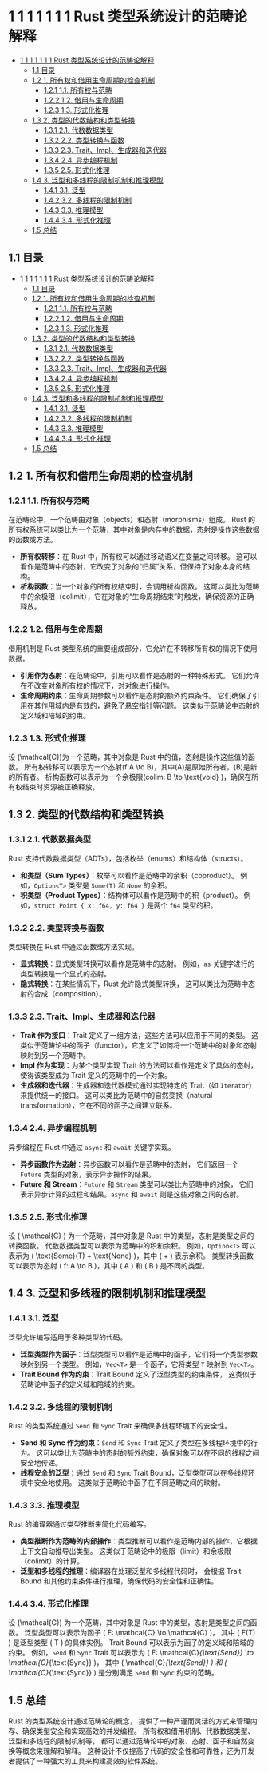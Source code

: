 # 1 1 1 1 1 1 1 Rust 类型系统设计的范畴论解释

<!-- TOC START -->
- [1 1 1 1 1 1 1 Rust 类型系统设计的范畴论解释](#1-1-1-1-1-1-1-rust-类型系统设计的范畴论解释)
  - [1.1 目录](#11-目录)
  - [1.2 1. 所有权和借用生命周期的检查机制](#12-1-所有权和借用生命周期的检查机制)
    - [1.2.1 1.1. 所有权与范畴](#121-11-所有权与范畴)
    - [1.2.2 1.2. 借用与生命周期](#122-12-借用与生命周期)
    - [1.2.3 1.3. 形式化推理](#123-13-形式化推理)
  - [1.3 2. 类型的代数结构和类型转换](#13-2-类型的代数结构和类型转换)
    - [1.3.1 2.1. 代数数据类型](#131-21-代数数据类型)
    - [1.3.2 2.2. 类型转换与函数](#132-22-类型转换与函数)
    - [1.3.3 2.3. Trait、Impl、生成器和迭代器](#133-23-traitimpl生成器和迭代器)
    - [1.3.4 2.4. 异步编程机制](#134-24-异步编程机制)
    - [1.3.5 2.5. 形式化推理](#135-25-形式化推理)
  - [1.4 3. 泛型和多线程的限制机制和推理模型](#14-3-泛型和多线程的限制机制和推理模型)
    - [1.4.1 3.1. 泛型](#141-31-泛型)
    - [1.4.2 3.2. 多线程的限制机制](#142-32-多线程的限制机制)
    - [1.4.3 3.3. 推理模型](#143-33-推理模型)
    - [1.4.4 3.4. 形式化推理](#144-34-形式化推理)
  - [1.5 总结](#15-总结)
<!-- TOC END -->

## 1.1 目录

- [1 1 1 1 1 1 1 Rust 类型系统设计的范畴论解释](#1-1-1-1-1-1-1-rust-类型系统设计的范畴论解释)
  - [1.1 目录](#11-目录)
  - [1.2 1. 所有权和借用生命周期的检查机制](#12-1-所有权和借用生命周期的检查机制)
    - [1.2.1 1.1. 所有权与范畴](#121-11-所有权与范畴)
    - [1.2.2 1.2. 借用与生命周期](#122-12-借用与生命周期)
    - [1.2.3 1.3. 形式化推理](#123-13-形式化推理)
  - [1.3 2. 类型的代数结构和类型转换](#13-2-类型的代数结构和类型转换)
    - [1.3.1 2.1. 代数数据类型](#131-21-代数数据类型)
    - [1.3.2 2.2. 类型转换与函数](#132-22-类型转换与函数)
    - [1.3.3 2.3. Trait、Impl、生成器和迭代器](#133-23-traitimpl生成器和迭代器)
    - [1.3.4 2.4. 异步编程机制](#134-24-异步编程机制)
    - [1.3.5 2.5. 形式化推理](#135-25-形式化推理)
  - [1.4 3. 泛型和多线程的限制机制和推理模型](#14-3-泛型和多线程的限制机制和推理模型)
    - [1.4.1 3.1. 泛型](#141-31-泛型)
    - [1.4.2 3.2. 多线程的限制机制](#142-32-多线程的限制机制)
    - [1.4.3 3.3. 推理模型](#143-33-推理模型)
    - [1.4.4 3.4. 形式化推理](#144-34-形式化推理)
  - [1.5 总结](#15-总结)

## 1.2 1. 所有权和借用生命周期的检查机制

### 1.2.1 1.1. 所有权与范畴

在范畴论中，一个范畴由对象（objects）和态射（morphisms）组成。
Rust 的所有权系统可以类比为一个范畴，其中对象是内存中的数据，态射是操作这些数据的函数或方法。

- **所有权转移**：在 Rust 中，所有权可以通过移动语义在变量之间转移。
这可以看作是范畴中的态射，它改变了对象的“归属”关系，但保持了对象本身的结构。
- **析构函数**：当一个对象的所有权结束时，会调用析构函数。
这可以类比为范畴中的余极限（colimit），它在对象的“生命周期结束”时触发，确保资源的正确释放。

### 1.2.2 1.2. 借用与生命周期

借用机制是 Rust 类型系统的重要组成部分，它允许在不转移所有权的情况下使用数据。

- **引用作为态射**：在范畴论中，引用可以看作是态射的一种特殊形式。
它们允许在不改变对象所有权的情况下，对对象进行操作。
- **生命周期约束**：生命周期参数可以看作是态射的额外约束条件。
它们确保了引用在其作用域内是有效的，避免了悬空指针等问题。
这类似于范畴论中态射的定义域和陪域的约束。

### 1.2.3 1.3. 形式化推理

设 \(\mathcal{C}\)为一个范畴，其中对象是 Rust 中的值，态射是操作这些值的函数。
所有权转移可以表示为一个态射\(f:A \to B\)，其中\(A\)是原始所有者，\(B\)是新的所有者。
析构函数可以表示为一个余极限\(colim: B \to \text{void} \)，确保在所有权结束时资源被正确释放。

## 1.3 2. 类型的代数结构和类型转换

### 1.3.1 2.1. 代数数据类型

Rust 支持代数数据类型（ADTs），包括枚举（enums）和结构体（structs）。

- **和类型（Sum Types）**：枚举可以看作是范畴中的余积（coproduct）。
例如，`Option<T>` 类型是 `Some(T)` 和 `None` 的余积。
- **积类型（Product Types）**：结构体可以看作是范畴中的积（product）。
例如，`struct Point { x: f64, y: f64 }` 是两个 `f64` 类型的积。

### 1.3.2 2.2. 类型转换与函数

类型转换在 Rust 中通过函数或方法实现。

- **显式转换**：显式类型转换可以看作是范畴中的态射。
例如，`as` 关键字进行的类型转换是一个显式的态射。
- **隐式转换**：在某些情况下，Rust 允许隐式类型转换，
这可以类比为范畴中态射的合成（composition）。

### 1.3.3 2.3. Trait、Impl、生成器和迭代器

- **Trait 作为接口**：Trait 定义了一组方法，这些方法可以应用于不同的类型。
这类似于范畴论中的函子（functor），它定义了如何将一个范畴中的对象和态射映射到另一个范畴中。
- **Impl 作为实现**：为某个类型实现 Trait 的方法可以看作是定义了具体的态射，
使得该类型成为 Trait 定义的范畴中的一个对象。
- **生成器和迭代器**：生成器和迭代器模式通过实现特定的 Trait（如 `Iterator`）来提供统一的接口。
这可以类比为范畴中的自然变换（natural transformation），它在不同的函子之间建立联系。

### 1.3.4 2.4. 异步编程机制

异步编程在 Rust 中通过 `async` 和 `await` 关键字实现。

- **异步函数作为态射**：异步函数可以看作是范畴中的态射，
它们返回一个 `Future` 类型的对象，表示异步操作的结果。
- **Future 和 Stream**：`Future` 和 `Stream` 类型可以类比为范畴中的对象，
它们表示异步计算的过程和结果。`async` 和 `await` 则是这些对象之间的态射。

### 1.3.5 2.5. 形式化推理

设 \( \mathcal{C} \) 为一个范畴，其中对象是 Rust 中的类型，态射是类型之间的转换函数。
代数数据类型可以表示为范畴中的积和余积。
例如，`Option<T>` 可以表示为 \( \text{Some}(T) + \text{None} \)，其中 \( + \) 表示余积。
类型转换函数可以表示为态射 \( f: A \to B \)，其中 \( A \) 和 \( B \) 是不同的类型。

## 1.4 3. 泛型和多线程的限制机制和推理模型

### 1.4.1 3.1. 泛型

泛型允许编写适用于多种类型的代码。

- **泛型类型作为函子**：泛型类型可以看作是范畴中的函子，它们将一个类型参数映射到另一个类型。
例如，`Vec<T>` 是一个函子，它将类型 `T` 映射到 `Vec<T>`。
- **Trait Bound 作为约束**：Trait Bound 定义了泛型类型的约束条件，
这类似于范畴论中函子的定义域和陪域的约束。

### 1.4.2 3.2. 多线程的限制机制

Rust 的类型系统通过 `Send` 和 `Sync` Trait 来确保多线程环境下的安全性。

- **Send 和 Sync 作为约束**：`Send` 和 `Sync` Trait 定义了类型在多线程环境中的行为。
这可以类比为范畴中的态射的额外约束，确保对象可以在不同的线程之间安全地传递。
- **线程安全的泛型**：通过 `Send` 和 `Sync` Trait Bound，泛型类型可以在多线程环境中安全地使用。
这类似于范畴论中函子在不同范畴之间的映射。

### 1.4.3 3.3. 推理模型

Rust 的编译器通过类型推断来简化代码编写。

- **类型推断作为范畴的内部操作**：类型推断可以看作是范畴内部的操作，它根据上下文自动推导出类型。
这类似于范畴论中的极限（limit）和余极限（colimit）的计算。
- **泛型和多线程的推理**：编译器在处理泛型和多线程代码时，
会根据 Trait Bound 和其他约束条件进行推理，确保代码的安全性和正确性。

### 1.4.4 3.4. 形式化推理

设 \(\mathcal{C}\) 为一个范畴，其中对象是 Rust 中的类型，态射是类型之间的函数。
泛型类型可以表示为函子 \( F: \mathcal{C} \to \mathcal{C} \)，
其中 \( F(T) \) 是泛型类型 \( T \) 的具体实例。
Trait Bound 可以表示为函子的定义域和陪域的约束。
例如，`Send` 和 `Sync` Trait 可以表示为
\( F: \mathcal{C}_{\text{Send}} \to \mathcal{C}_{\text{Sync}} \)，
其中 \( \mathcal{C}_{\text{Send}} \) 和 \( \mathcal{C}_{\text{Sync}} \)
是分别满足 `Send` 和 `Sync` 约束的范畴。

## 1.5 总结

Rust 的类型系统设计通过范畴论的概念，
提供了一种严谨而灵活的方式来管理内存、确保类型安全和实现高效的并发编程。
所有权和借用机制、代数数据类型、泛型和多线程的限制机制等，
都可以通过范畴论中的对象、态射、函子和自然变换等概念来理解和解释。
这种设计不仅提高了代码的安全性和可靠性，还为开发者提供了一种强大的工具来构建高效的软件系统。
